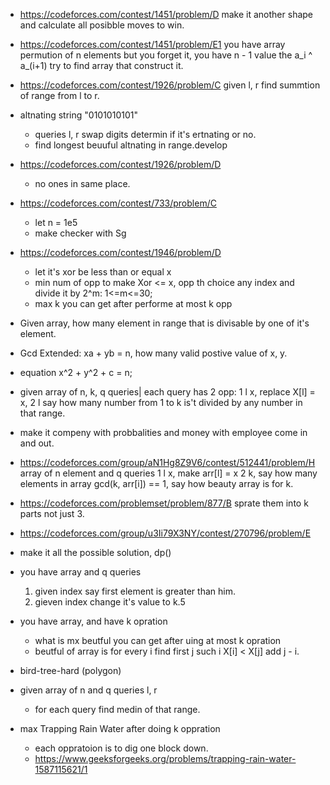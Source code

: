 
- https://codeforces.com/contest/1451/problem/D
  make it another shape and calculate all posibble moves to win.

- https://codeforces.com/contest/1451/problem/E1
    you have array permution of n elements but you forget it, you have n - 1 value the a_i ^ a_(i+1) try to find array that construct it.

- https://codeforces.com/contest/1926/problem/C
    given l, r find summtion of range from l to r.

- altnating string "0101010101"
  - queries l, r swap digits determin if it's ertnating or no.
  - find longest beuuful altnating in range.develop

- https://codeforces.com/contest/1926/problem/D
  - no ones in same place.

- https://codeforces.com/contest/733/problem/C
  - let n = 1e5
  - make checker with Sg

- https://codeforces.com/contest/1946/problem/D
  - let it's xor be less than or equal x
  - min num of opp to make Xor <= x, opp th choice any index and divide it by 2^m: 1<=m<=30;
  - max k you can get after performe at most k opp

- Given array, how many element in range that is divisable by one of it's element.

- Gcd Extended: xa + yb = n, how many valid postive value of x, y.

- equation x^2 + y^2 + c = n;

- given array of n, k, q queries| each query has 2 opp: 1 l x, replace X[l] = x, 2 l  say how many number from 1 to k is't divided by any number in that range.
- make it compeny with probbalities and money with employee come in and out.

- https://codeforces.com/group/aN1Hg8Z9V6/contest/512441/problem/H
 array of n element and q queries
 1 l x, make arr[l] = x
 2 k, say how many elements in array gcd(k, arr[i]) == 1, say how beauty array is for k.

- https://codeforces.com/problemset/problem/877/B
  sprate them into k parts not just 3.

-   https://codeforces.com/group/u3Ii79X3NY/contest/270796/problem/E 
  - make it all the possible solution, dp()

- you have array and q queries
  1.  given index say first element is greater than him.
  2.  gieven index change it's value to k.5

- you have array, and have k opration
  - what is mx beutful you can get after uing at most k opration
  - beutful of array is for every i find first j such i X[i] < X[j] add j - i.

- bird-tree-hard (polygon)

- given array of n and q queries l, r
  - for each query find medin of that range.

- max Trapping Rain Water after doing k oppration
  - each oppratoion is to dig one block down.
  - https://www.geeksforgeeks.org/problems/trapping-rain-water-1587115621/1